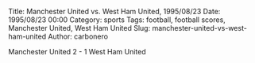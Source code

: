 Title: Manchester United vs. West Ham United, 1995/08/23
Date: 1995/08/23 00:00
Category: sports
Tags: football, football scores, Manchester United, West Ham United
Slug: manchester-united-vs-west-ham-united
Author: carbonero


Manchester United 2 - 1 West Ham United
